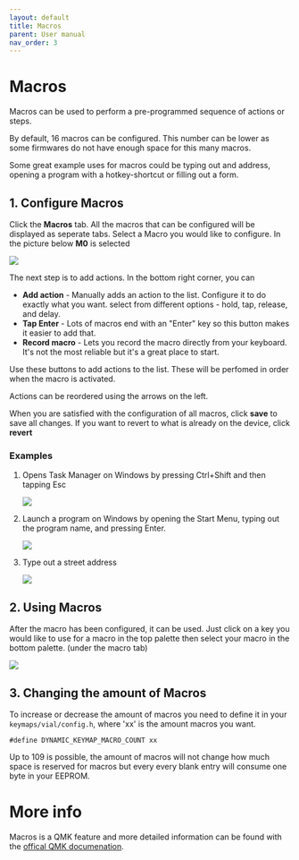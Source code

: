 ```yaml
---
layout: default
title: Macros
parent: User manual
nav_order: 3
---
```


# Macros

Macros can be used to perform a pre-programmed sequence of actions or steps. 

By default, 16 macros can be configured. This number can be lower as some firmwares do not have enough space for this many macros. 

Some great example uses for macros could be typing out and address, opening a program with a hotkey-shortcut or filling out a form.

## 1. Configure Macros
Click the **Macros** tab. All the macros that can be configured will be displayed as seperate tabs. Select a Macro you would like to configure. In the picture below **M0** is selected

![](../img/macros-header1.png)

The next step is to add actions. In the bottom right corner, you can 
* **Add action** - Manually adds an action to the list. Configure it to do exactly what you want. select from different options - hold, tap, release, and delay.
* **Tap Enter** - Lots of macros end with an "Enter" key so this button makes it easier to add that.
* **Record macro** - Lets you record the macro directly from your keyboard. It's not the most reliable but it's a great place to start.

Use these buttons to add actions to the list. These will be perfomed in order when the macro is activated.

Actions can be reordered using the arrows on the left. 

When you are satisfied with the configuration of all macros, click **save** to save all changes. If you want to revert to what is already on the device, click **revert**

### Examples
1. Opens Task Manager on Windows by pressing Ctrl+Shift and then tapping Esc

    ![](../img/macro-task-manager.png)

2. Launch a program on Windows by opening the Start Menu, typing out the program name, and pressing Enter.

    ![](../img/macro-launch-vs-code.png)

3. Type out a street address

    ![](../img/macro-street-address.png)

## 2. Using Macros
After the macro has been configured, it can be used. Just click on a key you would like to use for a macro in the top palette then select your macro in the bottom palette. (under the macro tab)

![](../img/macro-overview.png)

## 3. Changing the amount of Macros

To increase or decrease the amount of macros you need to define it in your `keymaps/vial/config.h`, where 'xx' is the amount macros you want.
```
#define DYNAMIC_KEYMAP_MACRO_COUNT xx
```
Up to 109 is possible, the amount of macros will not change how much space is reserved for macros but every every blank entry will consume one byte in your EEPROM.

# More info
Macros is a QMK feature and more detailed information can be found with the [offical QMK documenation](https://docs.qmk.fm/#/feature_macros).
